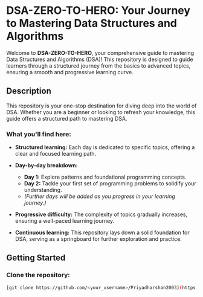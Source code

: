 # DSA-ZERO-TO-HERO: Your Journey to Mastering Data Structures and Algorithms

Welcome to **DSA-ZERO-TO-HERO**, your comprehensive guide to mastering Data Structures and Algorithms (DSA)! This repository is designed to guide learners through a structured journey from the basics to advanced topics, ensuring a smooth and progressive learning curve.

## Description

This repository is your one-stop destination for diving deep into the world of DSA. Whether you are a beginner or looking to refresh your knowledge, this guide offers a structured path to mastering DSA.

### What you'll find here:

- **Structured learning:** Each day is dedicated to specific topics, offering a clear and focused learning path.

- **Day-by-day breakdown:**
  - **Day 1:** Explore patterns and foundational programming concepts.
  - **Day 2:** Tackle your first set of programming problems to solidify your understanding.
  - *(Further days will be added as you progress in your learning journey.)*

- **Progressive difficulty:** The complexity of topics gradually increases, ensuring a well-paced learning journey.

- **Continuous learning:** This repository lays down a solid foundation for DSA, serving as a springboard for further exploration and practice.

## Getting Started

### Clone the repository:

```bash
[git clone https://github.com/<your_username>/Priyadharshan2003](https://github.com/Priyadharshan2003/DSA-ZERO-TO-HERO.git)https://github.com/Priyadharshan2003/DSA-ZERO-TO-HERO.git
